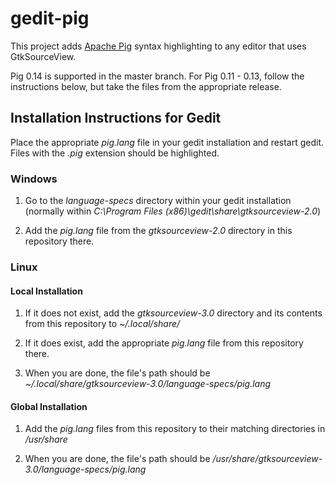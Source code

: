 # gedit-pig

This project adds [Apache Pig](http://pig.apache.org/) syntax highlighting to any editor that uses GtkSourceView.

Pig 0.14 is supported in the master branch. For Pig 0.11 - 0.13, follow the instructions below, but take the files from the appropriate release.

## Installation Instructions for Gedit

Place the appropriate *pig.lang* file in your gedit installation and restart gedit. Files with the *.pig* extension should be highlighted.

### Windows

1. Go to the *language-specs* directory within your gedit installation (normally within *C:\Program Files (x86)\gedit\share\gtksourceview-2.0*)

2. Add the *pig.lang* file from the *gtksourceview-2.0* directory in this repository there.

### Linux

#### Local Installation

1. If it does not exist, add the *gtksourceview-3.0* directory and its contents from this repository to *~/.local/share/*

2. If it does exist, add the appropriate *pig.lang* file from this repository there.

3. When you are done, the file's path should be *~/.local/share/gtksourceview-3.0/language-specs/pig.lang*

#### Global Installation

1. Add the *pig.lang* files from this repository to their matching directories in */usr/share*

2. When you are done, the file's path should be */usr/share/gtksourceview-3.0/language-specs/pig.lang*

